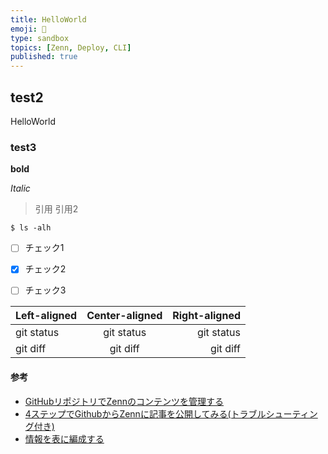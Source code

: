 ```yaml
---
title: HelloWorld
emoji: 📝
type: sandbox
topics: [Zenn, Deploy, CLI]
published: true
---
```


## test2

HelloWorld

### test3

**bold**

_Italic_

> 引用
引用2

```
$ ls -alh
```

- [ ] チェック1
- [x] チェック2
- [ ] チェック3


| Left-aligned | Center-aligned | Right-aligned |
| :---         |     :---:      |          ---: |
| git status   | git status     | git status    |
| git diff     | git diff       | git diff      |


#### 参考
- [GitHubリポジトリでZennのコンテンツを管理する](https://zenn.dev/zenn/articles/connect-to-github)
- [4ステップでGithubからZennに記事を公開してみる(トラブルシューティング付き)](https://zenn.dev/ohbashunsuke/articles/20200917001-deploy-with-github)
- [情報を表に編成する](https://docs.github.com/ja/github/writing-on-github/organizing-information-with-tables)
